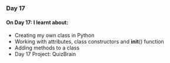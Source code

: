 ### Day 17


#### On Day 17: I learnt about:

- Creating my own class in Python
- Working with attributes, class constructors and __init__() function
- Adding methods to a class
- Day 17 Project: QuizBrain
